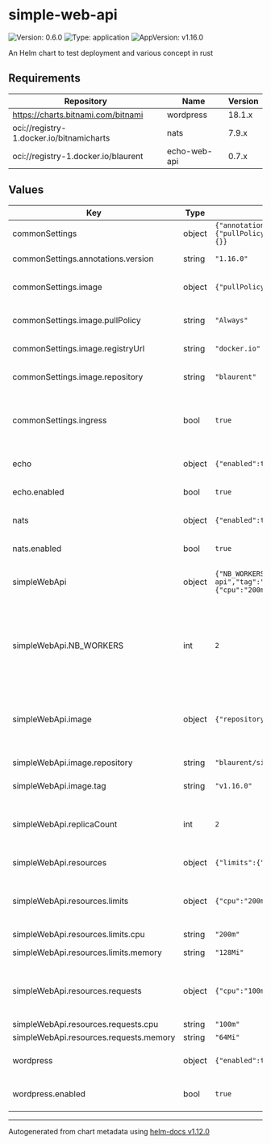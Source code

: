 # simple-web-api

![Version: 0.6.0](https://img.shields.io/badge/Version-0.6.0-informational?style=flat-square) ![Type: application](https://img.shields.io/badge/Type-application-informational?style=flat-square) ![AppVersion: v1.16.0](https://img.shields.io/badge/AppVersion-v1.16.0-informational?style=flat-square)

An Helm chart to test deployment and various concept in rust

## Requirements

| Repository | Name | Version |
|------------|------|---------|
| https://charts.bitnami.com/bitnami | wordpress | 18.1.x |
| oci://registry-1.docker.io/bitnamicharts | nats | 7.9.x |
| oci://registry-1.docker.io/blaurent | echo-web-api | 0.7.x |

## Values

| Key | Type | Default | Description |
|-----|------|---------|-------------|
| commonSettings | object | `{"annotations":{"version":"1.16.0"},"image":{"pullPolicy":"Always","registryUrl":"docker.io","repository":"blaurent"},"ingress":true,"podLabels":{}}` | common parameters  |
| commonSettings.annotations.version | string | `"1.16.0"` | add version as annotation |
| commonSettings.image | object | `{"pullPolicy":"Always","registryUrl":"docker.io","repository":"blaurent"}` | configure image related parameters |
| commonSettings.image.pullPolicy | string | `"Always"` | default container pull policy |
| commonSettings.image.registryUrl | string | `"docker.io"` | default registry to use |
| commonSettings.image.repository | string | `"blaurent"` | name of the repository to use |
| commonSettings.ingress | bool | `true` | control whether we want an ingress to be created |
| echo | object | `{"enabled":true}` | configure sub-chart for echo |
| echo.enabled | bool | `true` | disable echo installation |
| nats | object | `{"enabled":true}` | configure sub-chart for nats |
| nats.enabled | bool | `true` | disable nats installation |
| simpleWebApi | object | `{"NB_WORKERS":2,"image":{"repository":"blaurent/simple-web-api","tag":"v1.16.0"},"replicaCount":2,"resources":{"limits":{"cpu":"200m","memory":"128Mi"},"requests":{"cpu":"100m","memory":"64Mi"}}}` | Configuration of the simple-web-api service  |
| simpleWebApi.NB_WORKERS | int | `2` | set the env variable NB_WORKERS to 2, this limit the number of logical cpus used by the service |
| simpleWebApi.image | object | `{"repository":"blaurent/simple-web-api","tag":"v1.16.0"}` | configure image parameters for simpleWebApi service |
| simpleWebApi.image.repository | string | `"blaurent/simple-web-api"` | default repository |
| simpleWebApi.image.tag | string | `"v1.16.0"` | tag of the container |
| simpleWebApi.replicaCount | int | `2` | number of replicas we want between (1-10) are valid values |
| simpleWebApi.resources | object | `{"limits":{"cpu":"200m","memory":"128Mi"},"requests":{"cpu":"100m","memory":"64Mi"}}` | Configuration of ressources |
| simpleWebApi.resources.limits | object | `{"cpu":"200m","memory":"128Mi"}` | define hardceiling on how ressources we can use  |
| simpleWebApi.resources.limits.cpu | string | `"200m"` | 20% of 1 cpu |
| simpleWebApi.resources.limits.memory | string | `"128Mi"` | 128 mebibytes |
| simpleWebApi.resources.requests | object | `{"cpu":"100m","memory":"64Mi"}` | define weighting on how ressources we can use  |
| simpleWebApi.resources.requests.cpu | string | `"100m"` | 10% of 1 cpu |
| simpleWebApi.resources.requests.memory | string | `"64Mi"` | 64 mebibytes |
| wordpress | object | `{"enabled":true}` | configure sub-chart for wordpress |
| wordpress.enabled | bool | `true` | disable wordpress installation |

----------------------------------------------
Autogenerated from chart metadata using [helm-docs v1.12.0](https://github.com/norwoodj/helm-docs/releases/v1.12.0)
